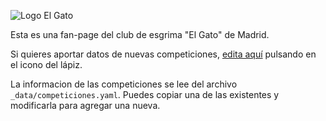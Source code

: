 
![Logo El Gato](https://i0.wp.com/weareelgato.com/wp-content/uploads/2017/04/pie.png?resize=1024%2C124&ssl=1)

Esta es una fan-page del club de esgrima "El Gato" de Madrid.

Si quieres aportar datos de nuevas competiciones, [edita aquí](https://github.com/oinak/weareelgato/edit/main/_data/competiciones.yml)
pulsando en el icono del lápiz.

La informacion de las competiciones se lee del archivo `_data/competiciones.yaml`.
Puedes copiar una de las existentes y modificarla para agregar una nueva.

